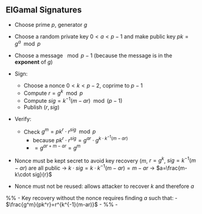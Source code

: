 ## ElGamal Signatures
- Choose prime $p$, generator $g$
- Choose a random private key $0<a<p-1$ and make public key $pk=g^a\mod p$
- Choose a message $\mod p-1$ (because the message is in the **exponent** of $g$)
- Sign:
	- Choose a nonce $0<k<p-2$, coprime to $p-1$
	- Compute $r=g^k\mod p$
	- Compute $sig=k^{-1}(m-ar)\mod(p-1)$
	- Publish $(r, sig)$
- Verify:
	- Check $g^m={pk}^r\cdot r^{sig}\mod p$
		- because ${pk}^r\cdot r^{sig} = g^{ar}\cdot g^{k\cdot k^{-1}(m-ar)}$
		- $=g^{ar+m-ar}=g^m$

- Nonce must be kept secret to avoid key recovery ($m$, $r=g^k$, $sig=k^{-1}(m-ar)$ are all public -> $k\cdot sig=k\cdot k^{-1}(m-ar)=m-ar$ -> $a=\frac{m-k\cdot sig}{r}$
- Nonce must not be reused: allows attacker to recover $k$ and therefore $a$


%% - Key recovery without the nonce requires finding $a$ such that:
	- $\frac{g^m}{pk^r}=r^{k^{-1}(m-ar)}$
	-  %%
	- 
